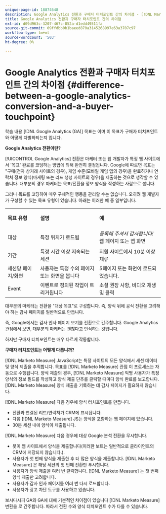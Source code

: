 ```yaml
---
unique-page-id: 18874648
description: Google Analytics 전환과 구매자 터치포인트 간의 차이점 - [!DNL Marketo Measure] - 제품 설명서
title: Google Analytics 전환과 구매자 터치포인트 간의 차이점
exl-id: d09d963c-3207-467c-852a-d1edd49511fa
source-git-commit: 09ffdbb0b1baeed870a3145268997e63a3707c97
workflow-type: tm+mt
source-wordcount: '503'
ht-degree: 0%

---
```


# Google Analytics 전환과 구매자 터치포인트 간의 차이점 {#difference-between-a-google-analytics-conversion-and-a-buyer-touchpoint}

학습 내용 [!DNL Google Analytics (GA)] 목표는 이며 이 목표가 구매자 터치포인트와 어떻게 차별화되는지 입니다.

**Google Analytics 전환이란?**

[!UICONTROL Google Analytics] 전환은 마케터 또는 웹 개발자가 특정 웹 사이트에서 &#39;목표&#39; 완료를 코딩하는 방법에 의해 완전히 결정됩니다. Google에 따르면 목표는 &quot;구매(전자 상거래 사이트의 경우), 게임 수준(모바일 게임 앱의 경우)을 완료하거나 연락처 정보 양식(마케팅 또는 리드 생성 사이트의 경우)을 제출하는 것으로 생각할 수 있습니다. 대부분의 경우 마케터는 목표/전환을 정보 양식을 작성하는 사람으로 봅니다.

그러나 목표를 코딩하여 매우 구체적인 행동을 관리할 수는 없습니다. 오히려 웹 개발자가 구성할 수 있는 목표 유형이 있습니다. 아래는 이러한 예 중 일부입니다.

<table> 
 <colgroup> 
  <col> 
  <col> 
  <col> 
 </colgroup> 
 <tbody> 
  <tr> 
   <td><strong>목표 유형</strong></td> 
   <td><p><strong>설명</strong></p></td> 
   <td><strong>예</strong></td> 
  </tr> 
  <tr> 
   <td><p>대상</p></td> 
   <td>특정 위치가 로드됨</td> 
   <td><em>등록해 주셔서 감사합니다!</em> 웹 페이지 또는 앱 화면</td> 
  </tr> 
  <tr> 
   <td>기간</td> 
   <td>특정 시간 이상 지속되는 세션</td> 
   <td>지원 사이트에서 10분 이상 체류</td> 
  </tr> 
  <tr> 
   <td>세션당 페이지/화면</td> 
   <td>사용자는 특정 수의 페이지 또는 화면을 봅니다</td> 
   <td>5페이지 또는 화면이 로드되었습니다.</td> 
  </tr> 
  <tr> 
   <td>Event</td> 
   <td>이벤트로 정의된 작업이 트리거됩니다</td> 
   <td>소셜 권장 사항, 비디오 재생 및 클릭</td> 
  </tr> 
 </tbody> 
</table>

대부분의 마케터는 전환을 &quot;대상 목표&quot;로 구성합니다. 즉, 양식 뒤에 공식 전환을 고려해야 하는 감사 페이지를 일반적으로 만듭니다.

즉, Google에서는 감사 인사 페이지 보기를 전환으로 간주합니다. Google Analytics 관점에서 보면, 대부분의 마케터는 괜찮다고 인식하는 것입니다.

하지만 구매자 터치포인트는 매우 다르게 작동합니다.

**구매자 터치포인트는 어떻게 다릅니까?**

[!DNL Marketo Measure] JavaScript는 특정 사이트의 모든 양식에서 세션 데이터 및 양식 제출을 추적합니다. 목표를 [!DNL Marketo Measure] 관점 이 프로세스는 자동으로 수행됩니다. 양식 제출의 경우, [!DNL Marketo Measure] 익명 사용자가 특정 양식의 정보 필드를 작성하고 양식 제출 단추를 클릭할 때마다 양식 완료를 보고합니다. [!DNL Marketo Measure] 양식 제출을 기록하는 데 감사 페이지가 필요하지 않습니다.

[!DNL Marketo Measure] 다음 경우에 양식 터치포인트를 만듭니다.

* 전환과 연결된 리드/연락처가 CRM에 표시됩니다.
* 다음 [!DNL Marketo Measure] JS는 양식을 포함하는 웹 페이지에 있습니다.
* 30분 세션 내에 양식이 제출됩니다.

[!DNL Marketo Measure] 다음 경우에 대상 Google 분석 전환을 무시합니다.

* 봇이 웹 사이트에서 양식을 제출합니다(이러한 보트는 일반적으로 클라이언트의 CRM에 저장되지 않습니다.).
* 사용자가 첫 번째 양식을 제출한 후 더 많은 양식을 제출합니다. [!DNL Marketo Measure] 은 해당 세션의 첫 번째 전환만 푸시합니다.
* 사용자가 양식 제출을 여러 번 클릭합니다. [!DNL Marketo Measure] 는 첫 번째 양식 제출만 고려합니다.
* 사용자가 감사 인사 페이지를 여러 번 다시 로드합니다.
* 사용자가 광고 차단 도구를 사용하고 있습니다.

보시다시피 GA와 GA에 대해 기본적인 차이점이 있습니다 [!DNL Marketo Measure] 변환을 로 간주합니다. 따라서 전환 수와 양식 터치포인트 수가 다를 수 있습니다.
